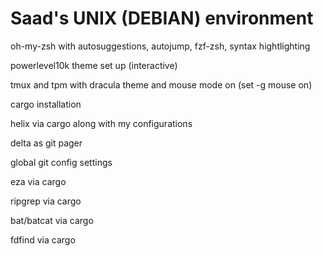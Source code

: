 # Saad's UNIX (DEBIAN) environment

oh-my-zsh with autosuggestions, autojump, fzf-zsh, syntax hightlighting

powerlevel10k theme set up (interactive)

tmux and tpm with dracula theme and mouse mode on (set -g mouse on)

cargo installation

helix via cargo along with my configurations

delta as git pager

global git config settings

eza via cargo

ripgrep via cargo

bat/batcat via cargo

fdfind via cargo
